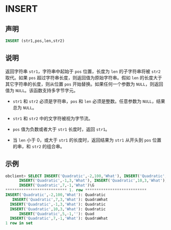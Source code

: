 # INSERT

## 声明

```sql
INSERT (str1,pos,len,str2)
```

## 说明

返回字符串 `str1`，字符串中起始于 `pos` 位置，长度为 `len` 的子字符串将被 `str2` 取代。如果 `pos` 超过字符串长度，则返回值为原始字符串。假如 `len` 的长度大于其它字符串的长度，则从位置 `pos` 开始替换。如果任何一个参数为 `NULL`，则返回值为 `NULL`。该函数支持多字节字元。

* `str1` 和 `str2` 必须是字符串，`pos` 和 `len` 必须是整数。任意参数为 `NULL`，结果总为 `NULL`。

* `str1` 和 `str2` 中的文字符被视为字节流。

* `pos` 值为负数或者大于 `str1` 长度时，返回 `str1`。

* 当 `len` 小于 0，或大于 `str1` 的长度时，返回结果为 `str1` 从开头到 `pos` 位置的串，和 `str2` 的组合串。

## 示例

```sql
obclient> SELECT INSERT('Quadratic',-2,100,'What'), INSERT('Quadratic',7,3,'What'),
      INSERT('Quadratic',-1,3,'What'), INSERT('Quadratic',10,3,'What'), INSERT('Quadratic',5,-1,''),
      INSERT('Quadratic',7,-1,'What')\G
*************************** 1. row ***************************
INSERT('Quadratic',-2,100,'What'): Quadratic
   INSERT('Quadratic',7,3,'What'): QuadraWhat
  INSERT('Quadratic',-1,3,'What'): Quadratic
  INSERT('Quadratic',10,3,'What'): Quadratic
      INSERT('Quadratic',5,-1,''): Quad
  INSERT('Quadratic',7,-1,'What'): QuadraWhat
1 row in set 
```
